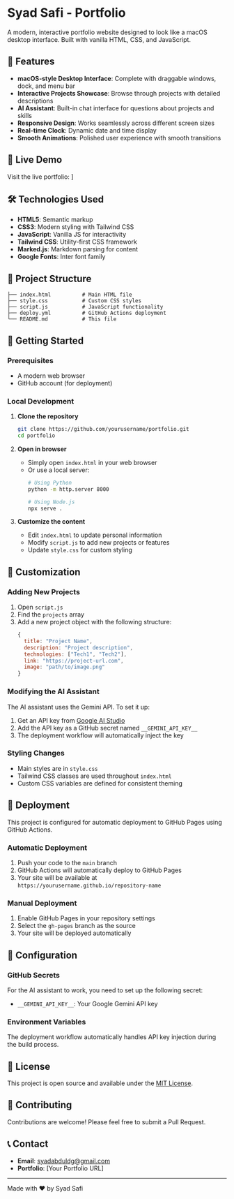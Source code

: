 # Syad Safi - Portfolio

A modern, interactive portfolio website designed to look like a macOS desktop interface. Built with vanilla HTML, CSS, and JavaScript.

## 🌟 Features

- **macOS-style Desktop Interface**: Complete with draggable windows, dock, and menu bar
- **Interactive Projects Showcase**: Browse through projects with detailed descriptions
- **AI Assistant**: Built-in chat interface for questions about projects and skills
- **Responsive Design**: Works seamlessly across different screen sizes
- **Real-time Clock**: Dynamic date and time display
- **Smooth Animations**: Polished user experience with smooth transitions

## 🚀 Live Demo

Visit the live portfolio: [](https://syaddays.github.io/)]

## 🛠️ Technologies Used

- **HTML5**: Semantic markup
- **CSS3**: Modern styling with Tailwind CSS
- **JavaScript**: Vanilla JS for interactivity
- **Tailwind CSS**: Utility-first CSS framework
- **Marked.js**: Markdown parsing for content
- **Google Fonts**: Inter font family

## 📁 Project Structure

```
├── index.html          # Main HTML file
├── style.css           # Custom CSS styles
├── script.js           # JavaScript functionality
├── deploy.yml          # GitHub Actions deployment
└── README.md           # This file
```

## 🚀 Getting Started

### Prerequisites

- A modern web browser
- GitHub account (for deployment)

### Local Development

1. **Clone the repository**
   ```bash
   git clone https://github.com/yourusername/portfolio.git
   cd portfolio
   ```

2. **Open in browser**
   - Simply open `index.html` in your web browser
   - Or use a local server:
     ```bash
     # Using Python
     python -m http.server 8000
     
     # Using Node.js
     npx serve .
     ```

3. **Customize the content**
   - Edit `index.html` to update personal information
   - Modify `script.js` to add new projects or features
   - Update `style.css` for custom styling

## 🎨 Customization

### Adding New Projects

1. Open `script.js`
2. Find the `projects` array
3. Add a new project object with the following structure:
   ```javascript
   {
     title: "Project Name",
     description: "Project description",
     technologies: ["Tech1", "Tech2"],
     link: "https://project-url.com",
     image: "path/to/image.png"
   }
   ```

### Modifying the AI Assistant

The AI assistant uses the Gemini API. To set it up:

1. Get an API key from [Google AI Studio](https://makersuite.google.com/app/apikey)
2. Add the API key as a GitHub secret named `__GEMINI_API_KEY__`
3. The deployment workflow will automatically inject the key

### Styling Changes

- Main styles are in `style.css`
- Tailwind CSS classes are used throughout `index.html`
- Custom CSS variables are defined for consistent theming

## 🚀 Deployment

This project is configured for automatic deployment to GitHub Pages using GitHub Actions.

### Automatic Deployment

1. Push your code to the `main` branch
2. GitHub Actions will automatically deploy to GitHub Pages
3. Your site will be available at `https://yourusername.github.io/repository-name`

### Manual Deployment

1. Enable GitHub Pages in your repository settings
2. Select the `gh-pages` branch as the source
3. Your site will be deployed automatically

## 🔧 Configuration

### GitHub Secrets

For the AI assistant to work, you need to set up the following secret:

- `__GEMINI_API_KEY__`: Your Google Gemini API key

### Environment Variables

The deployment workflow automatically handles API key injection during the build process.

## 📝 License

This project is open source and available under the [MIT License](LICENSE).

## 🤝 Contributing

Contributions are welcome! Please feel free to submit a Pull Request.

## 📞 Contact

- **Email**: syadabduldg@gmail.com
- **Portfolio**: [Your Portfolio URL]

---

Made with ❤️ by Syad Safi 
